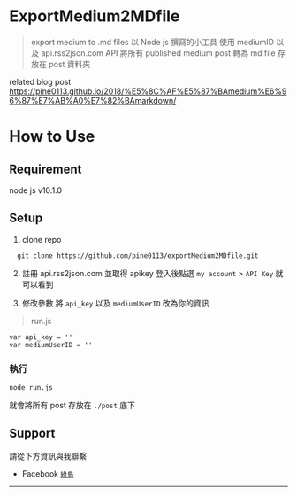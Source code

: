 # ExportMedium2MDfile

> export medium to .md files
> 以 Node js 撰寫的小工具
> 使用 mediumID 以及 api.rss2json.com API
> 將所有 published medium post 轉為 md file 存放在 post 資料夾
> 

related blog post
https://pine0113.github.io/2018/%E5%8C%AF%E5%87%BAmedium%E6%96%87%E7%AB%A0%E7%82%BAmarkdown/


# How to Use

## Requirement
node js v10.1.0

## Setup

1. clone repo
``` 
  git clone https://github.com/pine0113/exportMedium2MDfile.git 
```

2. 註冊 api.rss2json.com 並取得 apikey
   登入後點選 ```my account``` > ```API Key``` 就可以看到

3. 修改參數
   將 ```api_key``` 以及 ```mediumUserID``` 改為你的資訊

>run.js
```
var api_key = ''
var mediumUserID = ''
```


### 執行

```
node run.js
```

就會將所有 post 存放在 `./post` 底下

## Support

請從下方資訊與我聯繫

- Facebook <a href="https://www.facebook.com/pine0113" target="_blank">`綠島`</a>

---
